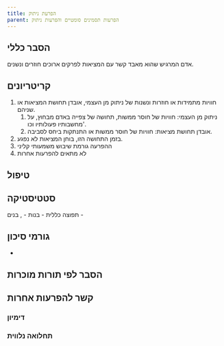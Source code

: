 ```yaml
---
title: הפרעת ניתוק
parent: הפרעות תסמינים סומטיים והפרעות ניתוק
---
```


## הסבר כללי 

אדם המרגיש שהוא מאבד קשר עם המציאות לפרקים ארוכים חוזרים ונשנים.
## קריטריונים
1. חוויות מתמידות או חוזרות ונשנות של ניתוק מן העצמי, אובדן תחושת המציאות או שניהם.
	1. ניתוק מן העצמי: חוויות של חוסר ממשות, תחושה של צפייה באדם מבחוץ, על מחשבותיו פעולותיו וכו'.
	2. אובדן תחושת מציאות: חוויות של חוסר ממשות או התנתקות ביחס לסביבה.
2. בזמן התחושה הזו, בוחן המציאות לא נפגע.
3. ההפרעה גורמת שיבוש משמעותי קליני
4. לא מתאים להפרעות אחרות
## טיפול

## סטטיסטיקה
תפוצה כללית - 
בנות - , בנים - 
## גורמי סיכון
* 
## הסבר לפי תורות מוכרות


## קשר להפרעות אחרות

### דימיון
### תחלואה נלווית




<script src="https://utteranc.es/client.js"
        repo="AdiShamir/AdiShamir.github.io"
        issue-term="pathname"
        label="comment"
        theme="github-dark"
        crossorigin="anonymous"
        async>
</script>
